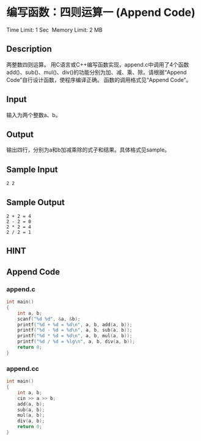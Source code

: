 # 编写函数：四则运算一 (Append Code)
Time Limit: 1 Sec  Memory Limit: 2 MB


## Description
两整数四则运算。
用C语言或C++编写函数实现，append.c中调用了4个函数add()、sub()、mul()、div()的功能分别为加、减、乘、除。请根据“Append Code”自行设计函数，使程序编译正确。
函数的调用格式见“Append Code”。


## Input
输入为两个整数a、b。


## Output
输出四行，分别为a和b加减乘除的式子和结果。具体格式见sample。


## Sample Input
```
2 2

```
## Sample Output
```
2 + 2 = 4
2 - 2 = 0
2 * 2 = 4
2 / 2 = 1

```

## HINT


## Append Code
### append.c
```c
int main()
{
    int a, b;
    scanf("%d %d", &a, &b);
    printf("%d + %d = %d\n", a, b, add(a, b));
    printf("%d - %d = %d\n", a, b, sub(a, b));
    printf("%d * %d = %d\n", a, b, mul(a, b));
    printf("%d / %d = %lg\n", a, b, div(a, b));
    return 0;
}

```
### append.cc
```cpp
int main()
{
    int a, b;
    cin >> a >> b;
    add(a, b);
    sub(a, b);
    mul(a, b);
    div(a, b);
    return 0;
}

```
